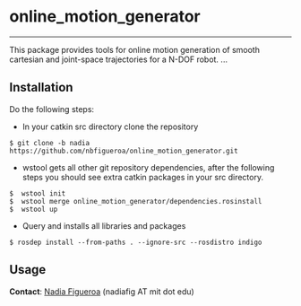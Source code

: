 # online_motion_generator
---
This package provides tools for online motion generation of smooth cartesian and joint-space trajectories for a N-DOF robot.
...


## Installation
Do the following steps:
* In your catkin src directory clone the repository
```
$ git clone -b nadia https://github.com/nbfigueroa/online_motion_generator.git
```
* wstool gets all other git repository dependencies, after the following steps you should see extra catkin 
  packages in your src directory.
```
$  wstool init
$  wstool merge online_motion_generator/dependencies.rosinstall 
$  wstool up 
```
* Query and installs all libraries and packages 
```
$ rosdep install --from-paths . --ignore-src --rosdistro indigo 
```


## Usage


**Contact**: [Nadia Figueroa](https://nbfigueroa.github.io/) (nadiafig AT mit dot edu)
